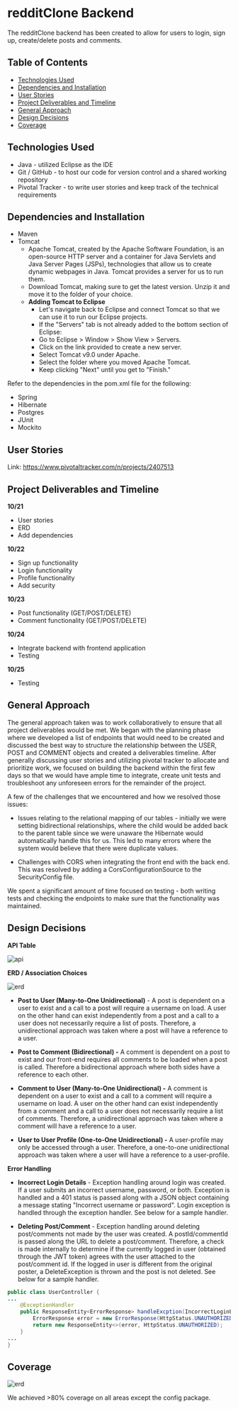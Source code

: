 # redditClone Backend

The redditClone backend has been created to allow for users to login, sign up, create/delete posts and comments. 

## Table of Contents
* [Technologies Used](#technologies-used)
* [Dependencies and Installation](#dependencies-and-installation)
* [User Stories](#user-stories)
* [Project Deliverables and Timeline](#project-deliverables-and-timeline)
* [General Approach](#general-approach)
* [Design Decisions](#design-decisions)
* [Coverage](#coverage)


## Technologies Used
- Java - utilized Eclipse as the IDE
- Git / GitHub - to host our code for version control and a shared working repository
- Pivotal Tracker - to write user stories and keep track of the technical requirements

## Dependencies and Installation
- Maven
- Tomcat
	- Apache Tomcat, created by the Apache Software Foundation, is an open-source HTTP server and a container for Java Servlets and Java Server Pages (JSPs), technologies that allow us to create dynamic webpages in Java. Tomcat provides a server for us to run them.
	- Download Tomcat, making sure to get the latest version. Unzip it and move it to the folder of your choice.
	- **Adding Tomcat to Eclipse**
		- Let's navigate back to Eclipse and connect Tomcat so that we can use it to run our Eclipse projects.
		- If the "Servers" tab is not already added to the bottom section of Eclipse:
		- Go to Eclipse > Window > Show View > Servers.
		- Click on the link provided to create a new server.
		- Select Tomcat v9.0 under Apache.
		- Select the folder where you moved Apache Tomcat.
		- Keep clicking "Next" until you get to "Finish."

Refer to the dependencies in the pom.xml file for the following:
- Spring
- Hibernate
- Postgres
- JUnit
- Mockito

## User Stories
Link:   https://www.pivotaltracker.com/n/projects/2407513

## Project Deliverables and Timeline
**10/21**
- User stories
- ERD
- Add dependencies

**10/22**
- Sign up functionality
- Login functionality
- Profile functionality
- Add security

**10/23**
- Post functionality (GET/POST/DELETE)
- Comment functionality (GET/POST/DELETE)

**10/24**
- Integrate backend with frontend application
- Testing

**10/25**
- Testing

## General Approach

The general approach taken was to work collaboratively to ensure that all project deliverables would be met. We began with the planning phase where we developed a list of endpoints that would need to be created and discussed the best way to structure the relationship between the USER, POST and COMMENT objects and created a deliverables timeline. After generally discussing user stories and utilizing pivotal tracker to allocate and prioritize work, we focused on building the backend within the first few days so that we would have ample time to integrate, create unit tests and troubleshoot any unforeseen errors for the remainder of the project.

A few of the challenges that we encountered and how we resolved those issues:

- Issues relating to the relational mapping of our tables - initially we were setting bidirectional relationships, where the child would be added back to the parent table since we were unaware the Hibernate would automatically handle this for us. This led to many errors where the system would believe that there were duplicate values. 

- Challenges with CORS when integrating the front end with the back end. This was resolved by adding a CorsConfigurationSource to the SecurityConfig file.

We spent a significant amount of time focused on testing - both writing tests and checking the endpoints to make sure that the functionality was maintained.

## Design Decisions

**API Table**

![api](imgs/api_table.PNG)


**ERD / Association Choices**

![erd](imgs/erd.PNG)

- **Post to User (Many-to-One Unidirectional)** - A post is dependent on a user to exist and a call to a post will require a username on load. A user on the other hand can exist independently from a post and a call to a user does not necessarily require a list of posts. Therefore, a unidirectional approach was taken where a post will have a reference to a user.


- **Post to Comment (Bidirectional) -**  A comment is dependent on a post to exist and our front-end requires all comments to be loaded when a post is called. Therefore a bidirectional approach where both sides have a reference to each other.


- **Comment to User (Many-to-One Unidirectional) -** A comment is dependent on a user to exist and a call to a comment will require a username on load. A user on the other hand can exist independently from a comment and a call to a user does not necessarily require a list of comments. Therefore, a unidirectional approach was taken where a comment will have a reference to a user.


- **User to User Profile (One-to-One Unidirectional) -** A user-profile may only be accessed through a user. Therefore, a one-to-one unidirectional approach was taken where a user will have a reference to a user-profile.


**Error Handling**
- **Incorrect Login Details** - Exception handling around login was created. If a user submits an incorrect username, password, or both. Exception is handled and a 401 status is passed along with a JSON object containing a message stating "Incorrect username or password". Login exception is handled through the exception handler. See below for a sample handler.


- **Deleting Post/Comment** - Exception handling around deleting post/comments not made by the user was created. A postId/commentId is passed along the URL to delete a post/comment. Therefore, a check is made internally to determine if the currently logged in user (obtained through the JWT token) agrees with the user attached to the post/comment id. If the logged in user is different from the original poster, a DeleteException is thrown and the post is not deleted. See below for a sample handler.

```java
public class UserController {
...
	@ExceptionHandler
	public ResponseEntity<ErrorResponse> handleExcption(IncorrectLoginException err){
		ErrorResponse error = new ErrorResponse(HttpStatus.UNAUTHORIZED.value(), err.getMessage());
		return new ResponseEntity<>(error, HttpStatus.UNAUTHORIZED);
	}
...
}
```

## Coverage

![erd](imgs/coverage.PNG)

We achieved >80% coverage on all areas except the config package.


